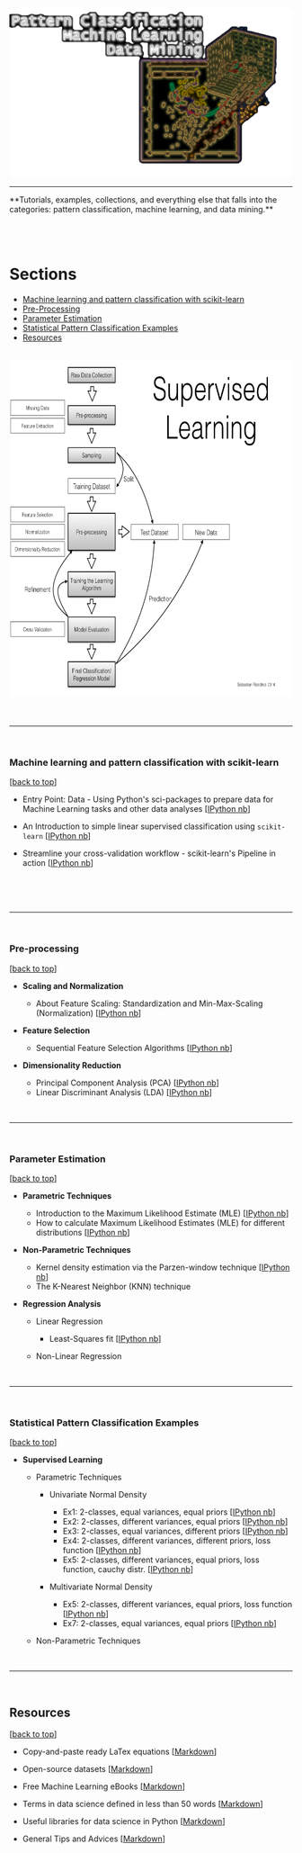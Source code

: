 




![logo](./Images/logo.png)

<hr>
**Tutorials, examples, collections, and everything else that falls into the categories: pattern classification, machine learning, and data mining.**
<br>
<br>



<br>
<br>

# Sections



- [Machine learning and pattern classification with scikit-learn](#machine-learning-and-pattern-classification-with-scikit-learn)
- [Pre-Processing](#pre-processing)
- [Parameter Estimation](#parameter-estimation)
- [Statistical Pattern Classification Examples](#statistical-pattern-classification-examples)
- [Resources](#resources)

<br>

<img src="./Images/supervised_learning_flowchart.png" style="width: 700px; height:600px;">



<br>
<br>
<br>
<hr>
<br>

### Machine learning and pattern classification with scikit-learn 
[[back to top](#sections)]

- Entry Point: Data - Using Python's sci-packages to prepare data for Machine Learning tasks and other data analyses [[IPython nb](http://nbviewer.ipython.org/github/rasbt/python_reference/blob/master/tutorials/python_data_entry_point.ipynb)]


- An Introduction to simple linear supervised classification using `scikit-learn` [[IPython nb](http://nbviewer.ipython.org/github/rasbt/pattern_classification/blob/master/machine_learning/scikit-learn/scikit_linear_classification.ipynb)]

- Streamline your cross-validation workflow - scikit-learn's Pipeline in action [[IPython nb](http://nbviewer.ipython.org/github/rasbt/pattern_classification/blob/master/machine_learning/scikit-learn/scikit-pipeline.ipynb)]

<br>
<br>
<br>
<hr>
<br>

### Pre-processing

[[back to top](#sections)]

- **Scaling and Normalization**
	- About Feature Scaling: Standardization and Min-Max-Scaling (Normalization) [[IPython nb](http://nbviewer.ipython.org/github/rasbt/pattern_classification/blob/master/preprocessing/about_standardization_normalization.ipynb)]


- **Feature Selection**
	- Sequential Feature Selection Algorithms [[IPython nb](http://nbviewer.ipython.org/github/rasbt/pattern_classification/blob/master/dimensionality_reduction/feature_selection/sequential_selection_algorithms.ipynb)] 

- **Dimensionality Reduction**
	- Principal Component Analysis (PCA) [[IPython nb](http://nbviewer.ipython.org/github/rasbt/pattern_classification/blob/master/dimensionality_reduction/projection/principal_component_analysis.ipynb)] 
	- Linear Discriminant Analysis (LDA) [[IPython nb](http://nbviewer.ipython.org/github/rasbt/pattern_classification/blob/master/dimensionality_reduction/projection/linear_discriminant_analysis.ipynb)]


<br>
<hr>
<br>

### Parameter Estimation
[[back to top](#sections)]

- **Parametric Techniques**
    - Introduction to the Maximum Likelihood Estimate (MLE) [[IPython nb](http://nbviewer.ipython.org/github/rasbt/pattern_classification/blob/master/parameter_estimation_techniques/maximum_likelihood_estimate.ipynb)]
    - How to calculate Maximum Likelihood Estimates (MLE) for different distributions [[IPython nb](http://nbviewer.ipython.org/github/rasbt/pattern_classification/blob/master/parameter_estimation_techniques/max_likelihood_est_distributions.ipynb)]
	
- **Non-Parametric Techniques**
	- Kernel density estimation via the Parzen-window technique [[IPython nb](http://nbviewer.ipython.org/github/rasbt/pattern_classification/blob/master/parameter_estimation_techniques/parzen_window_technique.ipynb)]
	- The K-Nearest Neighbor (KNN) technique 


- **Regression Analysis**
	- Linear Regression
		- Least-Squares fit [[IPython nb](http://nbviewer.ipython.org/github/rasbt/pattern_classification/blob/master/data_fitting/regression/linregr_least_squares_fit.ipynb)]
   
   - Non-Linear Regression


<br>
<hr>
<br>


### Statistical Pattern Classification Examples
[[back to top](#sections)]

- **Supervised Learning**
    	
    - Parametric Techniques
    	- Univariate Normal Density 
    		- Ex1: 2-classes, equal variances, equal priors [[IPython nb](http://nbviewer.ipython.org/github/rasbt/pattern_classification/blob/master/stat_pattern_class/supervised/parametric/1_stat_superv_parametric.ipynb)]
			- Ex2: 2-classes, different variances, equal priors [[IPython nb](http://nbviewer.ipython.org/github/rasbt/pattern_classification/blob/master/stat_pattern_class/supervised/parametric/2_stat_superv_parametric.ipynb)]
			- Ex3: 2-classes, equal variances, different priors [[IPython nb](http://nbviewer.ipython.org/github/rasbt/pattern_classification/blob/master/stat_pattern_class/supervised/parametric/3_stat_superv_parametric.ipynb)]
			- Ex4: 2-classes, different variances, different priors, loss function [[IPython nb](http://nbviewer.ipython.org/github/rasbt/pattern_classification/blob/master/stat_pattern_class/supervised/parametric/4_stat_superv_parametric.ipynb)]
			- Ex5: 2-classes, different variances, equal priors, loss function, cauchy distr. [[IPython nb](http://nbviewer.ipython.org/github/rasbt/pattern_classification/blob/master/stat_pattern_class/supervised/parametric/5_stat_superv_parametric.ipynb)]			
			
			
			
    	- Multivariate Normal Density
			- Ex5: 2-classes, different variances, equal priors, loss function [[IPython nb](http://nbviewer.ipython.org/github/rasbt/pattern_classification/blob/master/stat_pattern_class/supervised/parametric/5_stat_superv_parametric.ipynb)]
			- Ex7: 2-classes, equal variances, equal priors [[IPython nb](http://nbviewer.ipython.org/github/rasbt/pattern_classification/blob/master/stat_pattern_class/supervised/parametric/7_stat_superv_parametric.ipynb)]  		
    		
    - Non-Parametric Techniques


<br>
<hr>
<br>

## Resources
[[back to top](#sections)]

- Copy-and-paste ready LaTex equations [[Markdown](./resources/latex_equations.md)]

- Open-source datasets [[Markdown](./resources/dataset_collections.md)]

- Free Machine Learning eBooks [[Markdown](./resources/machine_learning_ebooks.md)]

- Terms in data science defined in less than 50 words [[Markdown](./resources/data_glossary.md)]

- Useful libraries for data science in Python [[Markdown](./resources/python_data_libraries.md)]

- General Tips and Advices [[Markdown](./resources/general_tips_and_advices.md)]






